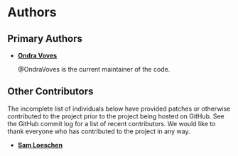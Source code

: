 # Authors

## Primary Authors

* __[Ondra Voves](https://github.com/OndraVoves)__

    @OndraVoves is the current maintainer of the code.

## Other Contributors

The incomplete list of individuals below have provided patches or otherwise
contributed to the project prior to the project being hosted on GitHub. See the
GitHub commit log for a list of recent contributors. We would like to thank
everyone who has contributed to the project in any way.

* __[Sam Loeschen](https://github.com/samloeschen)__